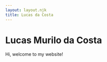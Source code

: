 ```yaml
---
layout: layout.njk 
title: Lucas da Costa
---
```


# Lucas Murilo da Costa

Hi, welcome to my website!
